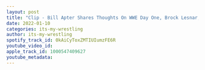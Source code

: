 ```yaml
---
layout: post
title: "Clip - Bill Apter Shares Thoughts On WWE Day One, Brock Lesnar, Lashley"
date: 2022-01-10
categories: its-my-wrestling
author: its-my-wrestling
spotify_track_id: 0kAiCyToxZMTIUIumzFE6R
youtube_video_id: 
apple_track_id: 1000547409627
youtube_metadata: 
---
```

